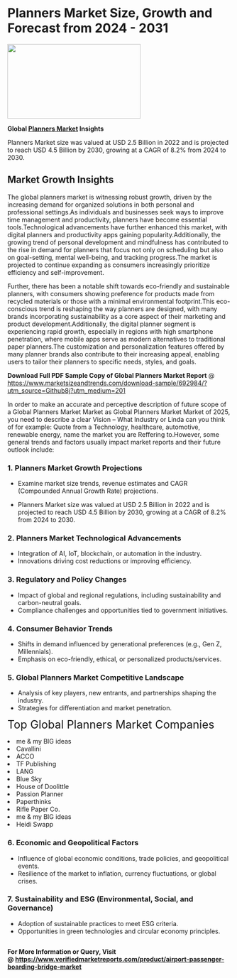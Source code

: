 <H1>Planners Market Size, Growth and Forecast from 2024 - 2031</H1><img class="aligncenter size-medium wp-image-584254" src="https://thirdeyenews.in/wp-content/uploads/2024/09/Global-Market-Research-300x168.jpeg" alt="" width="300" height="168" /><p><strong>Global&nbsp;<a href="https://www.marketsizeandtrends.com/download-sample/692984/?utm_source=Github8j?utm_medium=201">Planners Market</a> Insights</strong></p><p>Planners Market size was valued at USD 2.5 Billion in 2022 and is projected to reach USD 4.5 Billion by 2030, growing at a CAGR of 8.2% from 2024 to 2030.</p><p><h2>Market Growth Insights</h2> <p>The global planners market is witnessing robust growth, driven by the increasing demand for organized solutions in both personal and professional settings.As individuals and businesses seek ways to improve time management and productivity, planners have become essential tools.Technological advancements have further enhanced this market, with digital planners and productivity apps gaining popularity.Additionally, the growing trend of personal development and mindfulness has contributed to the rise in demand for planners that focus not only on scheduling but also on goal-setting, mental well-being, and tracking progress.The market is projected to continue expanding as consumers increasingly prioritize efficiency and self-improvement.</p> <p>Further, there has been a notable shift towards eco-friendly and sustainable planners, with consumers showing preference for products made from recycled materials or those with a minimal environmental footprint.This eco-conscious trend is reshaping the way planners are designed, with many brands incorporating sustainability as a core aspect of their marketing and product development.Additionally, the digital planner segment is experiencing rapid growth, especially in regions with high smartphone penetration, where mobile apps serve as modern alternatives to traditional paper planners.The customization and personalization features offered by many planner brands also contribute to their increasing appeal, enabling users to tailor their planners to specific needs, styles, and goals.</p> <p><span class=""><strong>Download Full PDF Sample Copy of Global Planners Market Report</strong> @ <a href="https://www.marketsizeandtrends.com/download-sample/692984/?utm_source=Github8j?utm_medium=201" target="_blank">https://www.marketsizeandtrends.com/download-sample/692984/?utm_source=Github8j?utm_medium=201</a></span></p><p>In order to make an accurate and perceptive description of future scope of a Global&nbsp;Planners Market Market as Global&nbsp;Planners Market Market of 2025, you need to describe a clear Vision &ndash; What Industry or Linda can you think of for example: Quote from a Technology, healthcare, automotive, renewable energy, name the market you are Reffering to.However, some general trends and factors usually impact market reports and their future outlook include:</p><h3>1.&nbsp;<strong>Planners Market Growth Projections</strong></h3><ul><li>Examine market size trends, revenue estimates and CAGR (Compounded Annual Growth Rate) projections.</li><li><p>Planners Market size was valued at USD 2.5 Billion in 2022 and is projected to reach USD 4.5 Billion by 2030, growing at a CAGR of 8.2% from 2024 to 2030.</p></li></ul><h3>2.&nbsp;<strong>Planners Market Technological Advancements</strong></h3><ul><li>Integration of AI, IoT, blockchain, or automation in the industry.</li><li>Innovations driving cost reductions or improving efficiency.</li></ul><h3>3.&nbsp;<strong>Regulatory and Policy Changes</strong></h3><ul><li>Impact of global and regional regulations, including sustainability and carbon-neutral goals.</li><li>Compliance challenges and opportunities tied to government initiatives.</li></ul><h3>4.&nbsp;<strong>Consumer Behavior Trends</strong></h3><ul><li>Shifts in demand influenced by generational preferences (e.g., Gen Z, Millennials).</li><li>Emphasis on eco-friendly, ethical, or personalized products/services.</li></ul><h3>5.&nbsp;<strong>Global Planners Market Competitive Landscape</strong></h3><ul><li>Analysis of key players, new entrants, and partnerships shaping the industry.</li><li>Strategies for differentiation and market penetration.</li></ul><p data-pm-slice="1 1 []"><span style="color: inherit; font-family: inherit; font-size: 25px;">Top Global Planners Market Companies</span></p><div class="" data-test-id=""><p><li>me & my BIG ideas</li><li> Cavallini</li><li> ACCO</li><li> TF Publishing</li><li> LANG</li><li> Blue Sky</li><li> House of Doolittle</li><li> Passion Planner</li><li> Paperthinks</li><li> Rifle Paper Co.</li><li> me & my BIG ideas</li><li> Heidi Swapp</li></p></div><h3>6.&nbsp;<strong>Economic and Geopolitical Factors</strong></h3><ul><li>Influence of global economic conditions, trade policies, and geopolitical events.</li><li>Resilience of the market to inflation, currency fluctuations, or global crises.</li></ul><h3>7.&nbsp;<strong>Sustainability and ESG (Environmental, Social, and Governance)</strong></h3><ul><li>Adoption of sustainable practices to meet ESG criteria.</li><li>Opportunities in green technologies and circular economy principles.</li></ul><h2><strong style="font-size: 14px;">For More Information or Query, Visit @&nbsp;</strong><a style="background-color: #ffffff; font-size: 14px;" href="https://www.marketsizeandtrends.com/report/planners-market/" target="_blank">https://www.verifiedmarketreports.com/product/airport-passenger-boarding-bridge-market</a></h2>